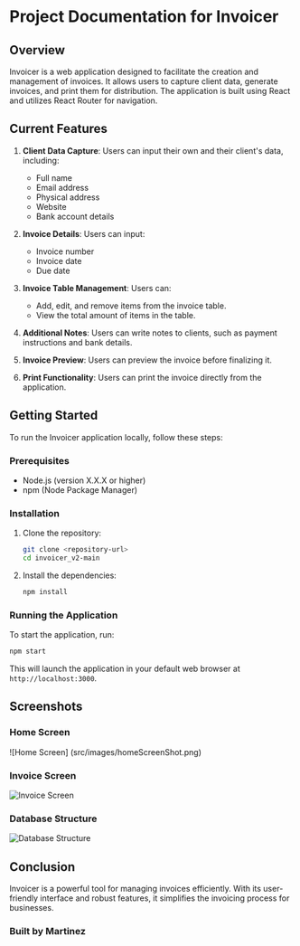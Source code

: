 # Project Documentation for Invoicer

## Overview
Invoicer is a web application designed to facilitate the creation and management of invoices. It allows users to capture client data, generate invoices, and print them for distribution. The application is built using React and utilizes React Router for navigation.

## Current Features
1. **Client Data Capture**: Users can input their own and their client's data, including:
   - Full name
   - Email address
   - Physical address
   - Website
   - Bank account details

2. **Invoice Details**: Users can input:
   - Invoice number
   - Invoice date
   - Due date

3. **Invoice Table Management**: Users can:
   - Add, edit, and remove items from the invoice table.
   - View the total amount of items in the table.

4. **Additional Notes**: Users can write notes to clients, such as payment instructions and bank details.

5. **Invoice Preview**: Users can preview the invoice before finalizing it.

6. **Print Functionality**: Users can print the invoice directly from the application.

## Getting Started
To run the Invoicer application locally, follow these steps:

### Prerequisites
- Node.js (version X.X.X or higher)
- npm (Node Package Manager)

### Installation
1. Clone the repository:
   ```bash
   git clone <repository-url>
   cd invoicer_v2-main
   ```

2. Install the dependencies:
   ```bash
   npm install
   ```

### Running the Application
To start the application, run:
```bash
npm start
```
This will launch the application in your default web browser at `http://localhost:3000`.

## Screenshots
### Home Screen
![Home Screen] (src/images/homeScreenShot.png)

### Invoice Screen
![Invoice Screen](path/to/invoice_screen_screenshot.png)

### Database Structure
![Database Structure](path/to/database_structure_screenshot.png)

## Conclusion
Invoicer is a powerful tool for managing invoices efficiently. With its user-friendly interface and robust features, it simplifies the invoicing process for businesses.

### Built by Martinez
